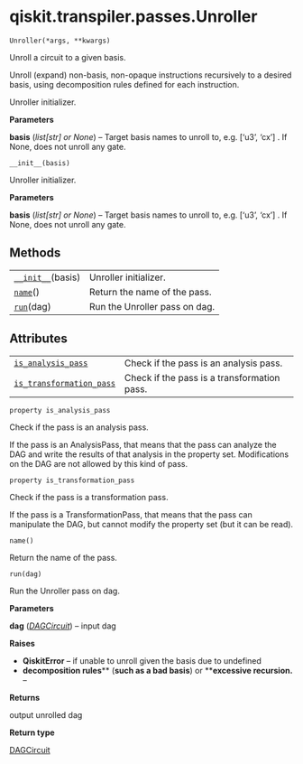 # qiskit.transpiler.passes.Unroller

<span id="undefined" />

`Unroller(*args, **kwargs)`

Unroll a circuit to a given basis.

Unroll (expand) non-basis, non-opaque instructions recursively to a desired basis, using decomposition rules defined for each instruction.

Unroller initializer.

**Parameters**

**basis** (*list\[str] or None*) – Target basis names to unroll to, e.g. \[‘u3’, ‘cx’] . If None, does not unroll any gate.

<span id="undefined" />

`__init__(basis)`

Unroller initializer.

**Parameters**

**basis** (*list\[str] or None*) – Target basis names to unroll to, e.g. \[‘u3’, ‘cx’] . If None, does not unroll any gate.

## Methods

|                                                                                                               |                               |
| ------------------------------------------------------------------------------------------------------------- | ----------------------------- |
| [`__init__`](#qiskit.transpiler.passes.Unroller.__init__ "qiskit.transpiler.passes.Unroller.__init__")(basis) | Unroller initializer.         |
| [`name`](#qiskit.transpiler.passes.Unroller.name "qiskit.transpiler.passes.Unroller.name")()                  | Return the name of the pass.  |
| [`run`](#qiskit.transpiler.passes.Unroller.run "qiskit.transpiler.passes.Unroller.run")(dag)                  | Run the Unroller pass on dag. |

## Attributes

|                                                                                                                                                  |                                             |
| ------------------------------------------------------------------------------------------------------------------------------------------------ | ------------------------------------------- |
| [`is_analysis_pass`](#qiskit.transpiler.passes.Unroller.is_analysis_pass "qiskit.transpiler.passes.Unroller.is_analysis_pass")                   | Check if the pass is an analysis pass.      |
| [`is_transformation_pass`](#qiskit.transpiler.passes.Unroller.is_transformation_pass "qiskit.transpiler.passes.Unroller.is_transformation_pass") | Check if the pass is a transformation pass. |

<span id="undefined" />

`property is_analysis_pass`

Check if the pass is an analysis pass.

If the pass is an AnalysisPass, that means that the pass can analyze the DAG and write the results of that analysis in the property set. Modifications on the DAG are not allowed by this kind of pass.

<span id="undefined" />

`property is_transformation_pass`

Check if the pass is a transformation pass.

If the pass is a TransformationPass, that means that the pass can manipulate the DAG, but cannot modify the property set (but it can be read).

<span id="undefined" />

`name()`

Return the name of the pass.

<span id="undefined" />

`run(dag)`

Run the Unroller pass on dag.

**Parameters**

**dag** ([*DAGCircuit*](qiskit.dagcircuit.DAGCircuit#qiskit.dagcircuit.DAGCircuit "qiskit.dagcircuit.DAGCircuit")) – input dag

**Raises**

*   **QiskitError** – if unable to unroll given the basis due to undefined
*   **decomposition rules**\*\* (****such as a bad basis****) or \*\***excessive recursion.** –

**Returns**

output unrolled dag

**Return type**

[DAGCircuit](qiskit.dagcircuit.DAGCircuit#qiskit.dagcircuit.DAGCircuit "qiskit.dagcircuit.DAGCircuit")
